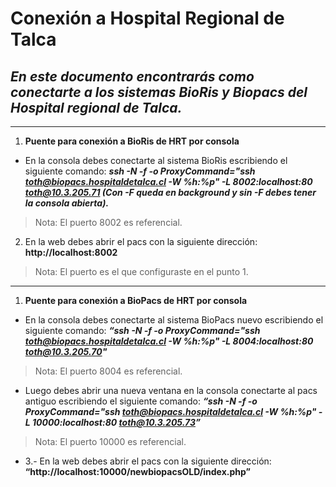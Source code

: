 # Conexión a Hospital Regional de Talca
## *En este documento encontrarás como conectarte a los sistemas BioRis y Biopacs del Hospital regional de Talca.*
__________________________________________________________
1. **Puente para conexión a BioRis de HRT por consola**
* En la consola debes conectarte al sistema BioRis escribiendo el siguiente comando: 
*__ssh -N -f -o ProxyCommand="ssh toth@biopacs.hospitaldetalca.cl -W %h:%p" -L 8002:localhost:80 toth@10.3.205.71 (Con -F queda en background y sin -F debes tener la consola abierta).__*
> Nota: El puerto 8002 es referencial.

2. En la web debes abrir el pacs con la siguiente dirección: **http://localhost:8002**
> Nota: El puerto es el que configuraste en el punto 1.

__________________________________________________________
1. **Puente para conexión a BioPacs de HRT por consola**
* En la consola debes conectarte al sistema BioPacs nuevo escribiendo el siguiente comando: 
*__“ssh -N -f -o ProxyCommand="ssh  toth@biopacs.hospitaldetalca.cl -W %h:%p" -L 8004:localhost:80 toth@10.3.205.70"__*
> Nota: El puerto 8004 es referencial.

* Luego debes abrir una nueva ventana en la consola conectarte al pacs antiguo escribiendo el siguiente comando:
*__“ssh -N -f -o ProxyCommand="ssh  toth@biopacs.hospitaldetalca.cl -W %h:%p" -L 10000:localhost:80 toth@10.3.205.73”__*
> Nota: El puerto 10000 es referencial.

* 3.- En la web debes abrir el pacs con la siguiente dirección: **“http://localhost:10000/newbiopacsOLD/index.php”**
